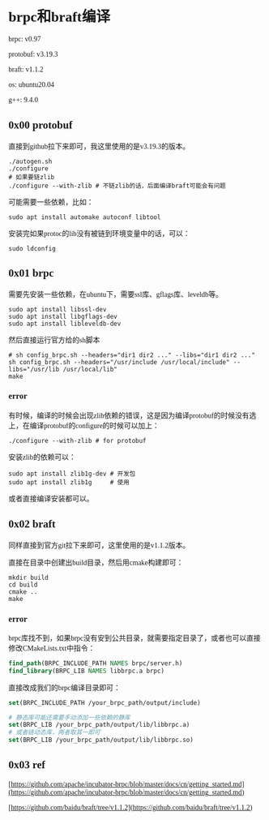 <font face="Monaco">

# brpc和braft编译

brpc: v0.97

protobuf: v3.19.3

braft: v1.1.2

os: ubuntu20.04

g++: 9.4.0

## 0x00 protobuf

直接到github拉下来即可，我这里使用的是v3.19.3的版本。

```shell
./autogen.sh
./configure
# 如果要链zlib
./configure --with-zlib # 不链zlib的话，后面编译braft可能会有问题
```

可能需要一些依赖，比如：

```shell
sudo apt install automake autoconf libtool
```

安装完如果protoc的lib没有被链到环境变量中的话，可以：

```shell
sudo ldconfig
```

## 0x01 brpc

需要先安装一些依赖，在ubuntu下，需要ssl库、gflags库、leveldb等。

```shell
sudo apt install libssl-dev
sudo apt install libgflags-dev
sudo apt install libleveldb-dev
```

然后直接运行官方给的sh脚本

```shell
# sh config_brpc.sh --headers="dir1 dir2 ..." --libs="dir1 dir2 ..."
sh config_brpc.sh --headers="/usr/include /usr/local/include" --libs="/usr/lib /usr/local/lib"
make
```

### error

有时候，编译的时候会出现zlib依赖的错误，这是因为编译protobuf的时候没有选上，在编译protobuf的configure的时候可以加上：

```shell
./configure --with-zlib # for protobuf
```

安装zlib的依赖可以：

```shell
sudo apt install zlib1g-dev # 开发包
sudo apt install zlib1g     # 使用
```

或者直接编译安装都可以。


## 0x02 braft

同样直接到官方git拉下来即可，这里使用的是v1.1.2版本。

直接在目录中创建出build目录，然后用cmake构建即可：

```shell
mkdir build
cd build
cmake ..
make
```

### error

brpc库找不到，如果brpc没有安到公共目录，就需要指定目录了，或者也可以直接修改CMakeLists.txt中指令：

```cmake
find_path(BRPC_INCLUDE_PATH NAMES brpc/server.h)
find_library(BRPC_LIB NAMES libbrpc.a brpc)
```

直接改成我们的brpc编译目录即可：

```cmake
set(BRPC_INCLUDE_PATH /your_brpc_path/output/include)

# 静态库可能还需要手动添加一些依赖的静库
set(BRPC_LIB /your_brpc_path/output/lib/libbrpc.a) 
# 或者链动态库，两者取其一即可
set(BRPC_LIB /your_brpc_path/output/lib/libbrpc.so)
```

## 0x03 ref

[https://github.com/apache/incubator-brpc/blob/master/docs/cn/getting_started.md](https://github.com/apache/incubator-brpc/blob/master/docs/cn/getting_started.md)

[https://github.com/baidu/braft/tree/v1.1.2](https://github.com/baidu/braft/tree/v1.1.2)

</font>